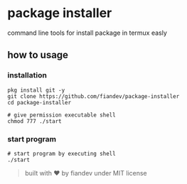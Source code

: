 # package installer

command line tools for install package in termux easly

## how to usage

### installation

```shell
pkg install git -y
git clone https://github.com/fiandev/package-installer
cd package-installer

# give permission executable shell
chmod 777 ./start
```

### start program

```shell
# start program by executing shell
./start
```

> built with ♥️ by fiandev under MIT license